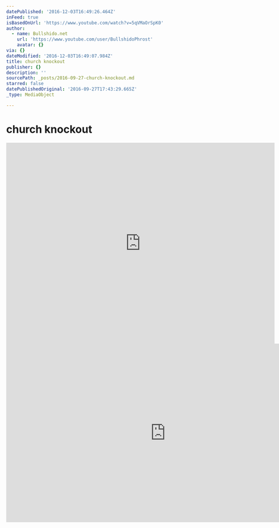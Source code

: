 ```yaml
---
datePublished: '2016-12-03T16:49:26.464Z'
inFeed: true
isBasedOnUrl: 'https://www.youtube.com/watch?v=5qVMaOrSpK0'
author:
  - name: Bullshido.net
    url: 'https://www.youtube.com/user/BullshidoPhrost'
    avatar: {}
via: {}
dateModified: '2016-12-03T16:49:07.984Z'
title: church knockout
publisher: {}
description: ''
sourcePath: _posts/2016-09-27-church-knockout.md
starred: false
datePublishedOriginal: '2016-09-27T17:43:29.665Z'
_type: MediaObject

---
```

# church knockout

<iframe src="https://cdn.embedly.com/widgets/media.html?src=https%3A%2F%2Fi.imgur.com%2FkcVSVLO.mp4&amp;src_secure=1&amp;url=https%3A%2F%2Fi.imgur.com%2FkcVSVLO.gifv&amp;image=https%3A%2F%2Fi.imgur.com%2FkcVSVLOh.jpg&amp;key=b7d04c9b404c499eba89ee7072e1c4f7&amp;type=video%2Fmp4&amp;schema=imgur" width="720" height="540" scrolling="no" frameborder="0" allowfullscreen="" style=""></iframe>

<iframe src="https://cdn.embedly.com/widgets/media.html?src=https%3A%2F%2Fwww.youtube.com%2Fembed%2F5qVMaOrSpK0%3Ffeature%3Doembed&amp;url=http%3A%2F%2Fwww.youtube.com%2Fwatch%3Fv%3D5qVMaOrSpK0&amp;image=https%3A%2F%2Fi.ytimg.com%2Fvi%2F5qVMaOrSpK0%2Fhqdefault.jpg&amp;key=b7d04c9b404c499eba89ee7072e1c4f7&amp;type=text%2Fhtml&amp;schema=youtube" width="854" height="480" scrolling="no" frameborder="0" allowfullscreen="" style=""></iframe>